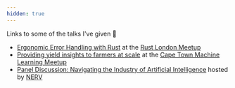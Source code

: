 ```yaml
---
hidden: true
---
```


Links to some of the talks I've given 🎤

* [Ergonomic Error Handling with Rust](https://youtu.be/9LAclNdaFlk) at the [Rust London Meetup](https://www.meetup.com/Rust-London-User-Group/)
* [Providing yield insights to farmers at scale](https://youtu.be/lyqCEVaGqPE) at the [Cape Town Machine Learning Meetup](https://www.meetup.com/machinelearningcapetown/)
* [Panel Discussion: Navigating the Industry of Artificial Intelligence](https://youtu.be/b_TzGYgNS5Y) hosted by [NERV](https://www.crowdcast.io/nerv)
